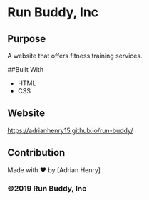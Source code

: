 # Run Buddy, Inc

## Purpose
A website that offers fitness training services.

##Built With
* HTML
* CSS

## Website
https://adrianhenry15.github.io/run-buddy/

## Contribution
Made with ❤️ by [Adrian Henry]

### ©️2019 Run Buddy, Inc
